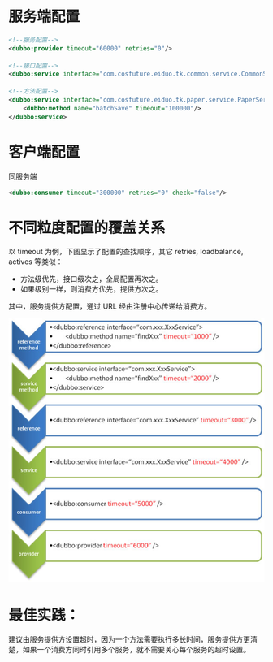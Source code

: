 # 服务端配置

```xml
<!--服务配置-->
<dubbo:provider timeout="60000" retries="0"/>

<!--接口配置-->
<dubbo:service interface="com.cosfuture.eiduo.tk.common.service.CommonService" ref="commonService" timeout="1000"/>

<!--方法配置-->
<dubbo:service interface="com.cosfuture.eiduo.tk.paper.service.PaperService" ref="paperService" >
    <dubbo:method name="batchSave" timeout="100000"/>
</dubbo:service>
```

# 客户端配置

同服务端

```xml
<dubbo:consumer timeout="300000" retries="0" check="false"/>
```

# 不同粒度配置的覆盖关系

以 timeout 为例，下图显示了配置的查找顺序，其它 retries, loadbalance, actives 等类似：

- 方法级优先，接口级次之，全局配置再次之。
- 如果级别一样，则消费方优先，提供方次之。


其中，服务提供方配置，通过 URL 经由注册中心传递给消费方。

![dubbo-config-override](/images/dubbo/dubbo-config-override.jpg)


# 最佳实践：
建议由服务提供方设置超时，因为一个方法需要执行多长时间，服务提供方更清楚，如果一个消费方同时引用多个服务，就不需要关心每个服务的超时设置。

